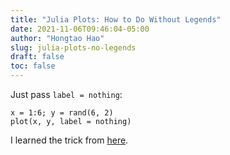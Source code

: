 ```yaml
---
title: "Julia Plots: How to Do Without Legends"
date: 2021-11-06T09:46:04-05:00
author: "Hongtao Hao"
slug: julia-plots-no-legends
draft: false
toc: false
---
```


Just pass `label = nothing`:

```
x = 1:6; y = rand(6, 2)
plot(x, y, label = nothing)
```

I learned the trick from [here](https://stackoverflow.com/a/61651299).
